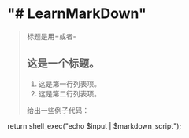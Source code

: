 "# LearnMarkDown" 
==================
>标题是用=或者-
> ## 这是一个标题。
> 
> 1.   这是第一行列表项。
> 2.   这是第二行列表项。
> 
> 给出一些例子代码：
> 
return shell_exec("echo $input | $markdown_script");
